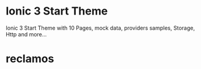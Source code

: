 # Ionic 3 Start Theme

Ionic 3 Start Theme with 10 Pages, mock data, providers samples, Storage, Http and more...
# reclamos
